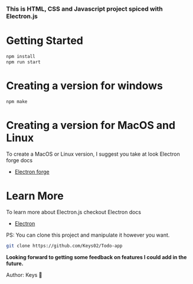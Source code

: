 ### This is HTML, CSS and Javascript project spiced with Electron.js

# Getting Started
```bash
npm install
npm run start
```

# Creating a version for windows
```bash
npm make
```

# Creating a version for MacOS and Linux
To create a MacOS or Linux version, I suggest you take at look Electron forge docs
* [Electron forge](https://www.electronforge.io/)

# Learn More
To learn more about Electron.js checkout Electron docs
* [Electron](https://www.electronjs.org/docs/latest/)

PS: You can clone this project and manipulate it however you want.
```bash
git clone https://github.com/Keys02/Todo-app
```

**Looking forward to getting some feedback on features I could add in the future.**

Author: Keys 🚀

